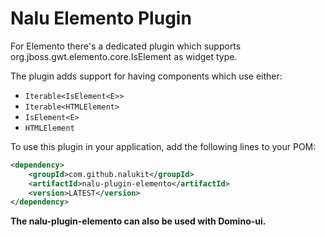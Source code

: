 # Nalu Elemento Plugin

For Elemento there's a dedicated plugin which supports org.jboss.gwt.elemento.core.IsElement<E> as widget type.


The plugin adds support for having components which use either:

* `Iterable<IsElement<E>>`
* `Iterable<HTMLElement>`
* `IsElement<E>`
* `HTMLElement`

To use this plugin in your application, add the following lines to your POM:

```xml
<dependency>
    <groupId>com.github.nalukit</groupId>
    <artifactId>nalu-plugin-elemento</artifactId>
    <version>LATEST</version>
</dependency>
```

**The nalu-plugin-elemento can also be used with Domino-ui.**
